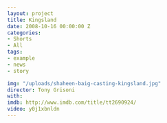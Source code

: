 ```yaml
---
layout: project
title: Kingsland
date: 2008-10-16 00:00:00 Z
categories:
- Shorts
- All
tags:
- example
- news
- story

img: "/uploads/shaheen-baig-casting-kingsland.jpg"
director: Tony Grisoni
with: 
imdb: http://www.imdb.com/title/tt2690924/
video: y0j1xbnldn
---
```


